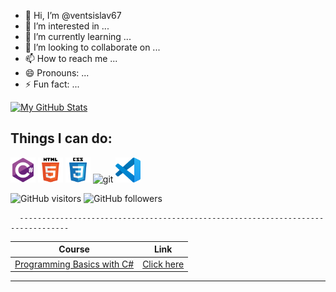 - 👋 Hi, I’m @ventsislav67
- 👀 I’m interested in ...
- 🌱 I’m currently learning ...
- 💞️ I’m looking to collaborate on ...
- 📫 How to reach me ...
- 😄 Pronouns: ...
- ⚡ Fun fact: ...

<a href="https://github.com/ventsislav67">
  <img height="350em" alt="My GitHub Stats" src="https://github-readme-stats-sigma-five.vercel.app/api?username=ventsislav67&show_icons=true&bg_color=00000000&hide_border=true&text_color=3498db&count_private=true&include_all_commits=true" />
</a>


## Things I can do:

<p align="left">
<img src="https://raw.githubusercontent.com/devicons/devicon/master/icons/csharp/csharp-original.svg" alt="csharp" width="40" height="40"/> 
<img src="https://raw.githubusercontent.com/devicons/devicon/master/icons/html5/html5-original-wordmark.svg" alt="html5" width="40" height="40"/> 
<img src="https://raw.githubusercontent.com/devicons/devicon/master/icons/css3/css3-original-wordmark.svg" alt="css3" width="40" height="40"/> 
<img src="https://www.vectorlogo.zone/logos/git-scm/git-scm-icon.svg" alt="git" width="40" height="40"/>
<img src="https://raw.githubusercontent.com/github/explore/80688e429a7d4ef2fca1e82350fe8e3517d3494d/topics/visual-studio-code/visual-studio-code.png" alt="VS Code" height="40" height="40">


 ![GitHub visitors](https://visitor-badge.laobi.icu/badge?page_id=ventsislav67.ventsislav67) 
      ![GitHub followers](https://img.shields.io/github/followers/ventsislav67)

      ---------------------------------------------------------------------------------
  
| **Course**                                                            | **Link**                                                   |
| --------------------------------------------------------------------- | ---------------------------------------------------------- |
| <a href="https://softuni.bg/trainings/4414/programming-basics-with-csharp-february-2024" > Programming Basics with C# </a>    | <a href="https://softuni.bg/certificates/details/208375/f2d3f461"> Click here</a> |

  
  ---------------------------------------------------------------------------------

<!---
ventsislav67/ventsislav67 is a ✨ special ✨ repository because its `README.md` (this file) appears on your GitHub profile.
You can click the Preview link to take a look at your changes.
--->
